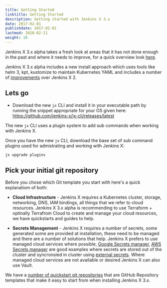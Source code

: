 ```yaml
---
title: Getting Started 
linktitle: Getting Started
description: Getting started with Jenkins X 3.x
date: 2017-02-01
publishdate: 2017-02-01
lastmod: 2020-02-21
weight: 10
---
```


Jenkins X 3.x alpha takes a fresh look at areas that it has not done enough in the past and where it needs to improve, for a quick overview look [here](/docs/v3/about/overview/).

Jenkins X 3.x alpha includes a new install approach which uses tools like helm 3, kpt, kustomize to maintain Kubernetes YAML and includes a number of [improvements](/docs/v3/about/benefits/) over Jenkins X 2.

## Lets go

- Download the new `jx` CLI and install it in your executable path by running the snippet appropriate for your OS given here: https://github.com/jenkins-x/jx-cli/releases/latest

The new `jx` CLI uses a plugin system to add sub commands when working with Jenkins X.

Once you have the new `jx` CLI, download the base set of sub command plugins used for admistrating and working with Jenkins X:

```bash
jx upgrade plugins
```

## Pick your initial git repository

Before you chose which Git template you start with here's a quick explanatiom of both:

-  __Cloud Infrastructure__ - Jenkins X requires a Kubernetes cluster, storage, networking, DNS, IAM bindings, all things that we refer to cloud resources.  Jenkins X 3.x alpha is recommending to use Terraform + optinally Terrafrom Cloud to create and manage your cloud resources, we have quickstarts and guides to help.

- __Secrets Management__ - Jenkins X requires a number of secrets, some generated some are provided at installation, these need to be managed and there are a number of solutions that help.  Jenkins X prefers to use managed cloud services where possible, [Google Secrets manager](https://cloud.google.com/secret-manager), [AWS Secrets manager](https://aws.amazon.com/secrets-manager/) are good examples where secrets are stored out of the cluster and syncronsied in cluster using [external secrets](https://github.com/godaddy/kubernetes-external-secrets).  Where managed cloud services are not available or desired Jenkins X can also use Vault.

We have a [number of quickstart git repositories](https://github.com/jx3-gitops-repositories) that are GitHub Repository templates that make it easy to start from when installing Jenkins X 3.x.